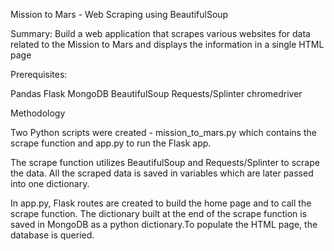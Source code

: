 Mission to Mars - Web Scraping using BeautifulSoup

Summary: Build a web application that scrapes various websites for data related to the Mission to Mars and displays the information in a single HTML page

Prerequisites:

Pandas
Flask
MongoDB
BeautifulSoup
Requests/Splinter
chromedriver

Methodology

Two Python scripts were created - mission_to_mars.py which contains the scrape function and app.py to run the Flask app.

The scrape function utilizes BeautifulSoup and Requests/Splinter to scrape the data. All the scraped data is saved in variables which are later passed into one dictionary.

In app.py, Flask routes are created to build the home page and to call the scrape function. The dictionary built at the end of the scrape function is saved in MongoDB as a python dictionary.To populate the HTML page, the database is queried.